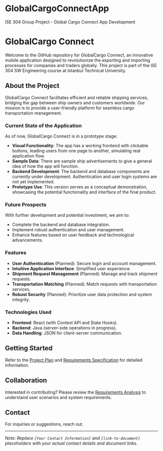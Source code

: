 # GlobalCargoConnectApp
ISE 304 Group Project - Global Cargo Connect App Development

# GlobalCargo Connect

Welcome to the GitHub repository for GlobalCargo Connect, an innovative mobile application designed to revolutionize the exporting and importing processes for companies and traders globally. This project is part of the ISE 304 SW Engineering course at Istanbul Technical University.

## About the Project

GlobalCargo Connect facilitates efficient and reliable shipping services, bridging the gap between ship owners and customers worldwide. Our mission is to provide a user-friendly platform for seamless cargo transportation management.

### Current State of the Application

As of now, GlobalCargo Connect is in a prototype stage:
- **Visual Functionality**: The app has a working frontend with clickable buttons, leading users from one page to another, simulating real application flow.
- **Sample Data**: There are sample ship advertisements to give a general idea of how the app will function.
- **Backend Development**: The backend and database components are currently under development. Authentication and user login systems are not yet implemented.
- **Prototype Use**: This version serves as a conceptual demonstration, showcasing the potential functionality and interface of the final product.

### Future Prospects

With further development and potential investment, we aim to:
- Complete the backend and database integration.
- Implement robust authentication and user management.
- Enhance features based on user feedback and technological advancements.

### Features

- **User Authentication** (Planned): Secure login and account management.
- **Intuitive Application Interface**: Simplified user experience.
- **Shipment Request Management** (Planned): Manage and track shipment requests.
- **Transportation Matching** (Planned): Match requests with transportation services.
- **Robust Security** (Planned): Prioritize user data protection and system integrity.

### Technologies Used

- **Frontend**: React (with Context API and State Hooks).
- **Backend**: Java (server-side operations in progress).
- **Data Handling**: JSON for client-server communication.

## Getting Started

Refer to the [Project Plan](PROJECT_PLAN_ISE304.pdf) and [Requirements Specification](REQUIREMENTSANALYSIS.pdf) for detailed information.

## Collaboration

Interested in contributing? Please review the [Requirements Analysis](REQUIREMENTSANALYSIS.pdf) to understand user scenarios and system requirements.

## Contact

For inquiries or suggestions, reach out.

---

*Note: Replace `[Your Contact Information]` and `[link-to-document]` placeholders with your actual contact details and document links.*
